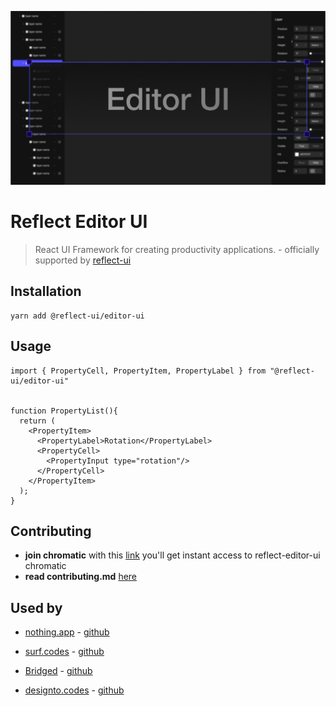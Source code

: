 ![Reflect Editor UI For React - Build Productivity Apps with Reflect](./branding/cover.png)

# Reflect Editor UI

> React UI Framework for creating productivity applications. - officially supported by [reflect-ui](https://reflect-ui.com)



## Installation

```shell
yarn add @reflect-ui/editor-ui
```



## Usage

```tsx
import { PropertyCell, PropertyItem, PropertyLabel } from "@reflect-ui/editor-ui"


function PropertyList(){
  return (
  	<PropertyItem>
      <PropertyLabel>Rotation</PropertyLabel>
      <PropertyCell>
        <PropertyInput type="rotation"/>
      </PropertyCell>
    </PropertyItem>
  );
}
```


## Contributing

- **join chromatic** with this [link](https://www.chromatic.com/builds?appId=606833a032dc6f0021869fe0) you'll get instant access to reflect-editor-ui chromatic
- **read contributing.md** [here](./CONTRIBUTING.md)





## Used by

- [nothing.app](https://nothing.app) - [github](https://github.com/bridgedxyz/nothing)

- [surf.codes](https://surf.codes/) - [github](https://github.com/surfcodes/surf)

- [Bridged](http://bridged.xyz/) - [github](https://github.com/bridgedxyz/bridged)

- [designto.codes](http://designto.codes/) - [github](https://github.com/bridgedxyz/design-to-code)

  

